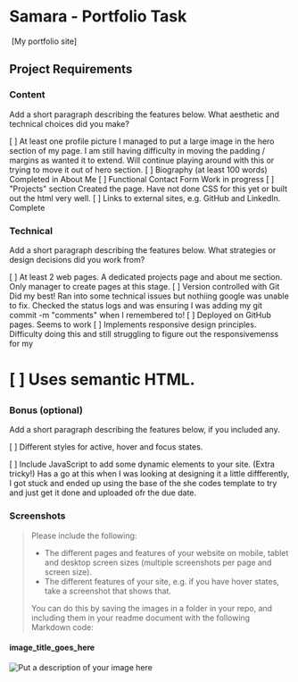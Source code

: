 # Samara - Portfolio Task

​
[My portfolio site]
​

## Project Requirements

### Content

Add a short paragraph describing the features below. What aesthetic and technical choices did you make?

[ ] At least one profile picture
I managed to put a large image in the hero section of my page. I am still having difficulty in moving the padding / margins as wanted it to extend. Will continue playing around with this or trying to move it out of hero section.
[ ] Biography (at least 100 words)
Completed in About Me
[ ] Functional Contact Form
Work in progress
[ ] "Projects" section
Created the page. Have not done CSS for this yet or built out the html very well.
[ ] Links to external sites, e.g. GitHub and LinkedIn.
Complete
​

### Technical

Add a short paragraph describing the features below. What strategies or design decisions did you work from?

[ ] At least 2 web pages.
A dedicated projects page and about me section. Only manager to create pages at this stage.
[ ] Version controlled with Git
Did my best! Ran into some technical issues but nothiing google was unable to fix. Checked the status logs and was ensuring I was adding my git commit -m "comments" when I remembered to!
[ ] Deployed on GitHub pages.
Seems to work
[ ] Implements responsive design principles.
Difficulty doing this and still struggling to figure out the responsivemenss for my <h1>
[ ] Uses semantic HTML.

### Bonus (optional)

Add a short paragraph describing the features below, if you included any.

[ ] Different styles for active, hover and focus states.

[ ] Include JavaScript to add some dynamic elements to your site. (Extra tricky!)
Has a go at this when I was looking at designing it a little diffferently, I got stuck and ended up using the base of the she codes template to try and just get it done and uploaded ofr the due date.
​

### Screenshots

> Please include the following:
>
> - The different pages and features of your website on mobile, tablet and desktop screen sizes (multiple screenshots per page and screen size).
> - The different features of your site, e.g. if you have hover states, take a screenshot that shows that.
>
> You can do this by saving the images in a folder in your repo, and including them in your readme document with the following Markdown code:

#### image_title_goes_here

![Put a description of your image here](./relative_path_to_file)
